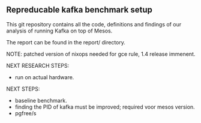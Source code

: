 Repreducable kafka benchmark setup
----------------------------------

This git repository contains all the code, definitions and findings
of our analysis of running Kafka on top of Mesos.

The report can be found in the report/ directory.

NOTE: patched version of nixops needed for gce rule, 1.4 release immenent.

NEXT RESEARCH STEPS:
 - run on actual hardware.

NEXT STEPS:
- baseline benchmark.
- finding the PID of kafka must be improved; required voor mesos version.
- pgfree/s

